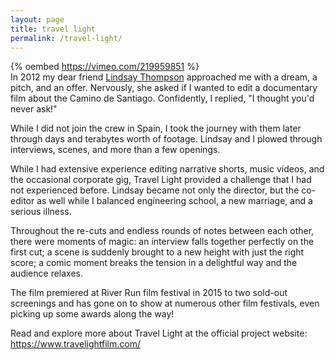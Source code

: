 ```yaml
---
layout: page
title: travel light
permalink: /travel-light/
---
```


{% oembed https://vimeo.com/219959851 %}
<br/>
In 2012 my dear friend [Lindsay Thompson](http://www.suchtalltales.com/) 
approached me with a dream, a pitch, and an offer.
Nervously, she asked if I wanted to edit a documentary film about the Camino de Santiago.
Confidently, I replied, "I thought you'd never ask!"

While I did not join the crew in Spain, I took the journey with them later through days and terabytes worth 
of footage. Lindsay and I plowed through interviews, scenes, and more than a few openings.

While I had extensive experience editing narrative shorts, music videos, and the occasional corporate gig,
Travel Light provided a challenge that I had not experienced before. Lindsay became not only the director,
but the co-editor as well while I balanced engineering school, a new marriage, and a serious illness. 

Throughout the re-cuts and endless rounds of notes between each other, there were moments of magic: 
an interview falls together perfectly on the first cut; a scene is suddenly brought to a new height
with just the right score; a comic moment breaks the tension in a delightful way and the audience
relaxes.

The film premiered at River Run film festival in 2015 to two sold-out screenings and has gone on
to show at numerous other film festivals, even picking up some awards along the way!

Read and explore more about Travel Light at the official project website: <https://www.travelightfilm.com/>